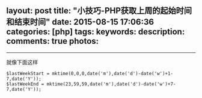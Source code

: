 layout: post
title: "小技巧-PHP获取上周的起始时间和结束时间"
date: 2015-08-15 17:06:36
categories: [php]
tags:
keywords:
description:
comments: true
photos:
-
---
就像下面这样
```
$lastWeekStart = mktime(0,0,0,date('m'),date('d')-date('w')+1-7,date('Y'));
$lastWeekEnd = mktime(23,59,59,date('m'),date('d')-date('w')+7-7,date('Y'));
```

